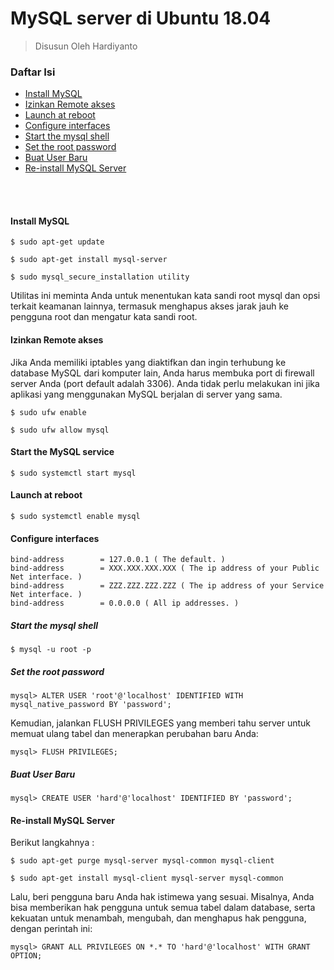 # MySQL server di Ubuntu 18.04
> Disusun Oleh Hardiyanto

### Daftar Isi
* [Install MySQL](#install-mysql)
* [Izinkan Remote akses](#izinkan-remote-akses)
* [Launch at reboot](#launch-at-reboot)
* [Configure interfaces](#configure-interfaces)
* [Start the mysql shell](#start-the-mysql-shell)
* [Set the root password](#set-the-root-password)
* [Buat User Baru](#buat-user-baru)
* [Re-install MySQL Server](#re-install-mysql-server)
<br>
<br>


#### Install MySQL 
```
$ sudo apt-get update
```
```
$ sudo apt-get install mysql-server
```
```
$ sudo mysql_secure_installation utility
```
Utilitas ini meminta Anda untuk menentukan kata sandi root mysql dan opsi terkait keamanan lainnya, termasuk menghapus akses jarak jauh ke pengguna root dan mengatur kata sandi root.


#### Izinkan Remote akses
Jika Anda memiliki iptables yang diaktifkan dan ingin terhubung ke database MySQL dari komputer lain, Anda harus membuka port di firewall server Anda (port default adalah 3306). Anda tidak perlu melakukan ini jika aplikasi yang menggunakan MySQL berjalan di server yang sama.
```
$ sudo ufw enable
```
```
$ sudo ufw allow mysql
```
#### Start the MySQL service
```
$ sudo systemctl start mysql
```

#### Launch at reboot
```
$ sudo systemctl enable mysql
```

#### Configure interfaces
```
bind-address		= 127.0.0.1 ( The default. )
bind-address		= XXX.XXX.XXX.XXX ( The ip address of your Public Net interface. )
bind-address		= ZZZ.ZZZ.ZZZ.ZZZ ( The ip address of your Service Net interface. )
bind-address		= 0.0.0.0 ( All ip addresses. )
```

##### Start the mysql shell
```
$ mysql -u root -p
```

##### Set the root password
```
mysql> ALTER USER 'root'@'localhost' IDENTIFIED WITH mysql_native_password BY 'password';
```
Kemudian, jalankan FLUSH PRIVILEGES yang memberi tahu server untuk memuat ulang tabel dan menerapkan perubahan baru Anda:
```
mysql> FLUSH PRIVILEGES;
```

##### Buat User Baru 
```
mysql> CREATE USER 'hard'@'localhost' IDENTIFIED BY 'password';
```

#### Re-install MySQL Server
Berikut langkahnya : <br>

``` 
$ sudo apt-get purge mysql-server mysql-common mysql-client 
```
``` 
$ sudo apt-get install mysql-client mysql-server mysql-common
````



Lalu, beri pengguna baru Anda hak istimewa yang sesuai. Misalnya, Anda bisa memberikan hak pengguna untuk semua tabel dalam database, serta kekuatan untuk menambah, mengubah, dan menghapus hak pengguna, dengan perintah ini:
```
mysql> GRANT ALL PRIVILEGES ON *.* TO 'hard'@'localhost' WITH GRANT OPTION;
```

